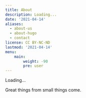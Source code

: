 ```yaml
---
title: About
description: Loading...
date: '2021-04-14'
aliases:
  - about-us
  - about-hugo
  - contact
license: CC BY-NC-ND
lastmod: '2021-04-14'
menu:
    main: 
        weight: -90
        pre: user
---
```






Loading...

Great things from small things come.

